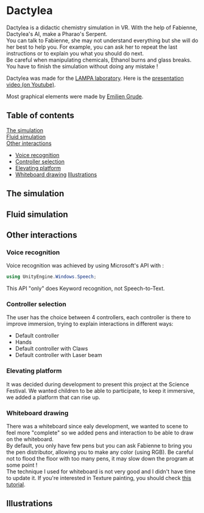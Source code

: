 # Dactylea

Dactylea is a didactic chemistry simulation in VR. With the help of Fabienne, Dactylea's AI, make a Pharao's Serpent.  
You can talk to Fabienne, she may not understand everything but she will do her best to help you. For example, you can ask her to repeat the last instructions or to explain you what you should do next.  
Be careful when manipulating chemicals, Ethanol burns and glass breaks. You have to finish the simulation without doing any mistake !  

Dactylea was made for the [LAMPA laboratory](http://lampa.ensam.eu/).
Here is the [presentation video (on Youtube)](https://www.youtube.com/watch?v=ghqWI-w7M_k).

Most graphical elements were made by [Emilien Grude](https://www.artstation.com/scraick).

## Table of contents
[The simulation](#the-simulation)  
[Fluid simulation](#fluid-simulation)  
[Other interactions](#other-interactions)  
* [Voice recognition](#voice-recognition)
* [Controller selection](#controller-selection)
* [Elevating platform](#elevating-platform)
* [Whiteboard drawing](#whiteboard-drawing)
[Illustrations](#illustrations)  

## The simulation

## Fluid simulation

## Other interactions

### Voice recognition
Voice recognition was achieved by using Microsoft's API with :
```csharp
using UnityEngine.Windows.Speech;
```
This API "only" does Keyword recognition, not Speech-to-Text.

### Controller selection
The user has the choice between 4 controllers, each controller is there to improve immersion, trying to explain interactions in different ways:
* Default controller  
* Hands  
* Default controller with Claws
* Default controller with Laser beam

### Elevating platform
It was decided during development to present this project at the Science Festival. We wanted children to be able to participate, to keep it immersive, we added a platform that can rise up.

### Whiteboard drawing
There was a whiteboard since ealy development, we wanted to scene to feel more "complete" so we added pens and interaction to be able to draw on the whiteboard.  
By default, you only have few pens but you can ask Fabienne to bring you the pen distributor, allowing you to make any color (using RGB). Be careful not to flood the floor with too many pens, it may slow down the program at some point !  
The technique I used for whiteboard is not very good and I didn't have time to update it. If you're interested  in Texture painting, you should check [this tutorial](http://codeartist.mx/tutorials/dynamic-texture-painting/).

## Illustrations